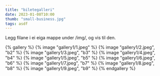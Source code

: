 ```yaml
---
title: "biletegalleri"
date: 2023-01-08T10:00
thumb: "small-business.jpg"
tags: asdf
---
```


Legg filane i ei eiga mappe under /img/, og vis til den. 

{% gallery %}
{% image "gallery1/1.jpeg" %}
{% image "gallery1/2.jpeg", "b2" %}
{% image "gallery1/3.jpeg", "b3" %}
{% image "gallery1/4.jpeg", "b4" %}
{% image "gallery1/5.jpeg", "b5" %}
{% image "gallery1/6.jpeg", "b6" %}
{% image "gallery1/7.jpeg", "b7" %}
{% image "gallery1/8.jpeg", "b8" %}
{% image "gallery1/9.jpeg", "b9" %}
{% endgallery %}